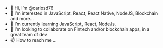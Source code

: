 - 👋 Hi, I’m @carlosd76
- 👀 I’m interested in JavaScript, React, React Native, NodeJS, Blockchain and more... 
- 🌱 I’m currently learning JavaScript, React, NodeJs.
- 💞️ I’m looking to collaborate on Fintech and/or blockchain apps, in a great team of dev
- 📫 How to reach me ...

<!---
carlosd76/carlosd76 is a ✨ special ✨ repository because its `README.md` (this file) appears on your GitHub profile.
You can click the Preview link to take a look at your changes.
--->

